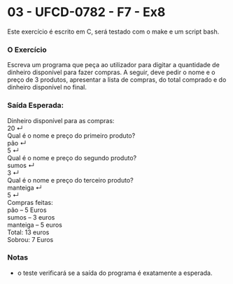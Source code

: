 # 03 - UFCD-0782 - F7 - Ex8
Este exercício é escrito em C, será testado com o make e um script bash.

### O Exercício
Escreva um programa que peça ao utilizador para digitar a quantidade de dinheiro
disponível para fazer compras. A seguir, deve pedir o nome e o preço de 3 produtos,
apresentar a lista de compras, do total comprado e do dinheiro disponível no final.


### Saída Esperada:
Dinheiro disponível para as compras:  
20 ↵  
Qual é o nome e preço do primeiro produto?  
pão ↵  
5 ↵  
Qual é o nome e preço do segundo produto?  
sumos ↵  
3 ↵  
Qual é o nome e preço do terceiro produto?  
manteiga ↵  
5 ↵  
Compras feitas:  
pão – 5 Euros  
sumos – 3 euros  
manteiga – 5 euros  
Total: 13 euros  
Sobrou: 7 Euros  
 
### Notas
- o teste verificará se a saída do programa é exatamente a esperada.  

